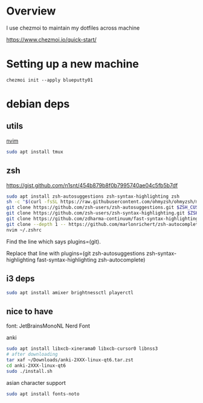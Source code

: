 # Overview

I use chezmoi to maintain my dotfiles across machine

https://www.chezmoi.io/quick-start/

# Setting up a new machine 

```bashrc
chezmoi init --apply blueputty01
```
# debian deps

## utils

[nvim](https://github.com/neovim/neovim/blob/master/INSTALL.md)

```bash
sudo apt install tmux
```

## zsh

https://gist.github.com/n1snt/454b879b8f0b7995740ae04c5fb5b7df

```bash
sudo apt install zsh-autosuggestions zsh-syntax-highlighting zsh
sh -c "$(curl -fsSL https://raw.githubusercontent.com/ohmyzsh/ohmyzsh/master/tools/install.sh)"
git clone https://github.com/zsh-users/zsh-autosuggestions.git $ZSH_CUSTOM/plugins/zsh-autosuggestions
git clone https://github.com/zsh-users/zsh-syntax-highlighting.git $ZSH_CUSTOM/plugins/zsh-syntax-highlighting
git clone https://github.com/zdharma-continuum/fast-syntax-highlighting.git ${ZSH_CUSTOM:-$HOME/.oh-my-zsh/custom}/plugins/fast-syntax-highlighting
git clone --depth 1 -- https://github.com/marlonrichert/zsh-autocomplete.git $ZSH_CUSTOM/plugins/zsh-autocomplete
nvim ~/.zshrc
```

Find the line which says plugins=(git).

Replace that line with plugins=(git zsh-autosuggestions zsh-syntax-highlighting fast-syntax-highlighting zsh-autocomplete)


## i3 deps

```bash
sudo apt install amixer brightnessctl playerctl
```

## nice to have

font: JetBrainsMonoNL Nerd Font

anki

```bash
sudo apt install libxcb-xinerama0 libxcb-cursor0 libnss3
# after downloading 
tar xaf ~/Downloads/anki-2XXX-linux-qt6.tar.zst
cd anki-2XXX-linux-qt6
sudo ./install.sh
```

asian character support

```bash
sudo apt install fonts-noto
```
